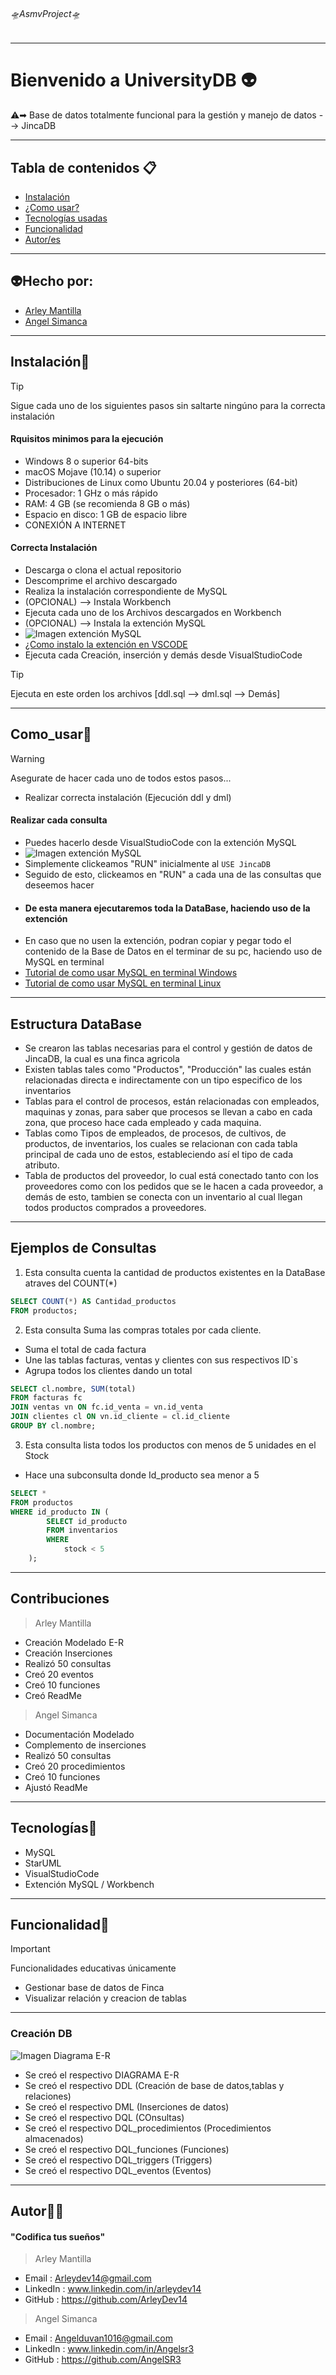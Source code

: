 ###### 🛸AsmvProject🛸

---
# Bienvenido a UniversityDB 👽️
⚠️➡︎ Base de datos totalmente funcional para la gestión y manejo de datos --> JincaDB

---
## Tabla de contenidos 📋
- [Instalación](#Instalación) 
- [¿Como usar?](#Como_usar) 
- [Tecnologías usadas](#Tecnologías)
- [Funcionalidad](#Funcionalidad)
- [Autor/es](#Autor)
---
## 👽️Hecho por:
- [Arley Mantilla](#Autor)
- [Angel Simanca](#Autor)

---
## Instalación📂
> [!TIP]
>Sigue cada uno de los siguientes pasos sin saltarte ningúno para la correcta instalación
#### Rquisitos minimos para la ejecución
- Windows 8 o superior 64-bits
- macOS Mojave (10.14) o superior
- Distribuciones de Linux como Ubuntu 20.04 y posteriores (64-bit)
- Procesador: 1 GHz o más rápido
- RAM: 4 GB (se recomienda 8 GB o más)
- Espacio en disco: 1 GB de espacio libre
- CONEXIÓN A INTERNET

#### Correcta Instalación
- Descarga o clona el actual repositorio
- Descomprime el archivo descargado
- Realiza la instalación correspondiente de MySQL
- (OPCIONAL) --> Instala Workbench
- Ejecuta cada uno de los Archivos descargados en Workbench
- (OPCIONAL) --> Instala la extención MySQL
- ![Imagen extención MySQL](Archivos_extras/Extención.png)
- [¿Como instalo la extención en VSCODE](https://www.youtube.com/shorts/Et1DDO4a_Ys)
- Ejecuta cada Creación, inserción y demás desde VisualStudioCode
> [!TIP]
>Ejecuta en este orden los archivos [ddl.sql --> dml.sql --> Demás]
---
## Como_usar💼
> [!WARNING]
>Asegurate de hacer cada uno de todos estos pasos...
- Realizar correcta instalación (Ejecución ddl y dml)
#### Realizar cada consulta
- Puedes hacerlo desde VisualStudioCode con la extención MySQL
- ![Imagen extención MySQL](Archivos_extras/consultas.png)
- Simplemente clickeamos "RUN" inicialmente al ```USE JincaDB```
- Seguido de esto, clickeamos en "RUN" a cada una de las consultas que deseemos hacer
- #### De esta manera ejecutaremos toda la DataBase, haciendo uso de la extención
- En caso que no usen la extención, podran copiar y pegar todo el contenido de la Base de Datos en el terminar de su pc, haciendo uso de MySQL en terminal
- [Tutorial de como usar MySQL en terminal Windows](https://www.youtube.com/watch?v=2N79qVfC_I8)
- [Tutorial de como usar MySQL en terminal Linux](https://www.youtube.com/watch?v=wID839p6RYE)
---
## Estructura DataBase
- Se crearon las tablas necesarias para el control y gestión de datos de JincaDB, la cual es una finca agricola
- Existen tablas tales como "Productos", "Producción" las cuales están relacionadas directa e indirectamente con un tipo especifico de los inventarios
- Tablas para el control de procesos, están relacionadas con empleados, maquinas y zonas, para saber que procesos se llevan a cabo en cada zona, que proceso hace cada empleado y cada maquina.
- Tablas como Tipos de empleados, de procesos, de cultivos, de productos, de inventarios, los cuales se relacionan con cada tabla principal de cada uno de estos, estableciendo así el tipo de cada atributo.
- Tabla de productos del proveedor, lo cual está conectado tanto con los proveedores como con los pedidos que se le hacen a cada proveedor, a demás de esto, tambien se conecta con un inventario al cual llegan todos productos comprados a proveedores.
---
## Ejemplos de Consultas
1. Esta consulta cuenta la cantidad de productos existentes en la DataBase atraves del COUNT(*)
```sql
SELECT COUNT(*) AS Cantidad_productos 
FROM productos;
```
2. Esta consulta Suma las compras totales por cada cliente.
- Suma el total de cada factura
- Une las tablas facturas, ventas y clientes con sus respectivos ID`s
- Agrupa todos los clientes dando un total
```sql
SELECT cl.nombre, SUM(total) 
FROM facturas fc
JOIN ventas vn ON fc.id_venta = vn.id_venta
JOIN clientes cl ON vn.id_cliente = cl.id_cliente 
GROUP BY cl.nombre;
```
3. Esta consulta lista todos los productos con menos de 5 unidades en el Stock
- Hace una subconsulta donde Id_producto sea menor a 5
```sql 
SELECT *
FROM productos
WHERE id_producto IN (
        SELECT id_producto
        FROM inventarios
        WHERE
            stock < 5
    );
```
---
## Contribuciones
> Arley Mantilla
- Creación Modelado E-R
- Creación Inserciones
- Realizó 50 consultas
- Creó 20 eventos
- Creó 10 funciones
- Creó ReadMe
> Angel Simanca
- Documentación Modelado
- Complemento de inserciones 
- Realizó 50 consultas
- Creó 20 procedimientos
- Creó 10 funciones
- Ajustó ReadMe
---
## Tecnologías📱
- MySQL
- StarUML
- VisualStudioCode
- Extención MySQL / Workbench

---
## Funcionalidad💭
> [!IMPORTANT]  
> Funcionalidades educativas únicamente
- Gestionar base de datos de Finca
- Visualizar relación y creacion de tablas
---
### Creación DB
![Imagen Diagrama E-R](Multimedia/Diagrama%20E-R.png)
- Se creó el respectivo DIAGRAMA E-R
- Se creó el respectivo DDL (Creación de base de datos,tablas y relaciones)
- Se creó el respectivo DML (Inserciones de datos)
- Se creó el respectivo DQL (COnsultas)
- Se creó el respectivo DQL_procedimientos (Procedimientos almacenados)
- Se creó el respectivo DQL_funciones (Funciones)
- Se creó el respectivo DQL_triggers (Triggers)
- Se creó el respectivo DQL_eventos (Eventos)

---
## Autor👨‍💻
#### "Codifica tus sueños"
> Arley Mantilla
- Email : 		Arleydev14@gmail.com
- LinkedIn : 	www.linkedin.com/in/arleydev14
- GitHub :		https://github.com/ArleyDev14

> Angel Simanca
- Email : 		Angelduvan1016@gmail.com
- LinkedIn : 	www.linkedin.com/in/Angelsr3
- GitHub :		https://github.com/AngelSR3
